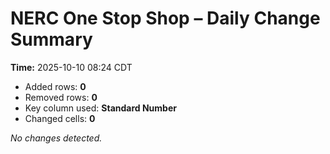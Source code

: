 # NERC One Stop Shop – Daily Change Summary
**Time:** 2025-10-10 08:24 CDT

- Added rows: **0**
- Removed rows: **0**
- Key column used: **Standard Number**
- Changed cells: **0**

_No changes detected._